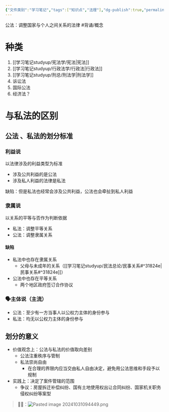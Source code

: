 ```yaml
---
{"文件类别":"学习笔记","tags":["知识点","法理"],"dg-publish":true,"permalink":"/学习笔记studyup/法理学/公法/","dgPassFrontmatter":true,"created":"2024-09-12T10:51:11.413+08:00","updated":"2024-12-07T14:19:39.318+08:00"}
---
```


公法：调整国家与个人之间关系的法律 #背诵/概念 
# 种类
1. [[学习笔记studyup/宪法学/宪法\|宪法]]
2. [[学习笔记studyup/行政法学/行政法\|行政法]]
3. [[学习笔记studyup/刑总/刑法学\|刑法学]]
4. 诉讼法
5. 国际公法
6. 经济法？
# 与私法的区别
## 公法 、私法的划分标准
### 利益说 
以法律涉及的利益类型为标准
- 涉及公共利益的是公法
- 涉及私人利益的法律是私法

缺陷：但是私法也经常会涉及公共利益，公法也会牵扯到私人利益
### 隶属说
以关系的平等与否作为判断依据
- 私法：调整平等关系
- 公法：调整隶属关系
#### 缺陷
- 私法中也存在隶属关系
	- 父母与未成年的关系（[[学习笔记studyup/民法总论/民事关系#^31824e\|民事关系#^31824e]]）
- 公法中也存在平等关系
	- 两个地区政府签订合作协议
### 🗣️主体说（主流）
- 公法：至少有一方当事人以公权力主体的身份参与
- 私法：均无以公权力主体的身份参与
## 划分的意义
- 价值观念上：公法与私法的价值取向差别
	- 公法注重秩序与管制
	- 私法崇尚自由
		- 在合理的界限内应当交由私人自由决定，避免用公法思维和手段予以规制
- 实践上：决定了案件管辖的范围
	- 争议：房屋拆迁补偿纠纷、国有土地使用权出让合同纠纷、国家机关职务侵权纠纷等案型
>🐻‍❄️：![Pasted image 20241031094449.png](/img/user/%E8%BF%90%E8%A1%8C%E6%9D%82/%E9%99%84%E4%BB%B6/Pasted%20image%2020241031094449.png)